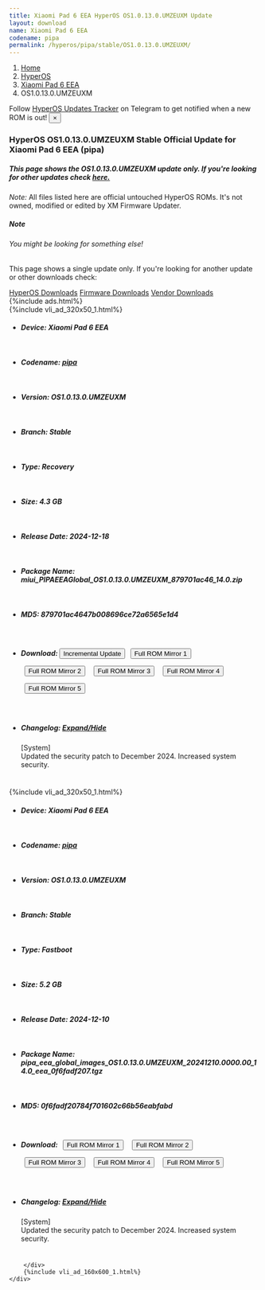 ```yaml
---
title: Xiaomi Pad 6 EEA HyperOS OS1.0.13.0.UMZEUXM Update
layout: download
name: Xiaomi Pad 6 EEA
codename: pipa
permalink: /hyperos/pipa/stable/OS1.0.13.0.UMZEUXM/
---
```

<nav aria-label="breadcrumb">
    <ol class="breadcrumb">
        <li class="breadcrumb-item"><a href="/">Home</a></li>
        <li class="breadcrumb-item"><a href="/hyperos/">HyperOS</a></li>
        <li class="breadcrumb-item"><a href="/hyperos/pipa/">Xiaomi Pad 6 EEA</a></li>
        <li class="breadcrumb-item active" aria-current="page">OS1.0.13.0.UMZEUXM</li>
    </ol>
</nav>
<div class="alert alert-primary alert-dismissible fade show" role="alert">
    Follow <a href="https://t.me/MIUIUpdatesTracker" class="alert-link">HyperOS Updates Tracker</a> on Telegram to get
    notified when a new ROM is out!
    <button type="button" class="close" data-dismiss="alert" aria-label="Close">
        <span aria-hidden="true">&times;</span>
    </button>
</div>
<div class="col-12 mx-auto">
    <h3 class="title bg-light p-2 rounded">HyperOS OS1.0.13.0.UMZEUXM Stable Official Update for Xiaomi Pad 6 EEA (pipa)</h3>
    <h5>This page shows the OS1.0.13.0.UMZEUXM update only. If you're looking for other updates check
        <a href="/hyperos/pipa/">here.</a></h5>
    <p><i>Note: </i>All files listed here are official untouched HyperOS ROMs.
        It's not owned, modified or edited by XM Firmware Updater.</p>
    <div class="card">
        <div class="card-body">
            <h5 class="card-title">Note</h5>
            <h6 class="card-subtitle mb-2 text-muted">You might be looking for something else!</h6>
            <p class="card-text">This page shows a single update only.
                If you're looking for another update or other downloads check:</p>
            <a href="/hyperos/" class="card-link">HyperOS Downloads</a>
            <a href="/firmware/" class="card-link">Firmware Downloads</a>
            <a href="/vendor/" class="card-link">Vendor Downloads</a>
        </div>
    </div>
    {%include ads.html%}
    <div class="row justify-content-center">
        <div class="col-10" id="downloads">
                    <div class="card card-body">
            {%include vli_ad_320x50_1.html%}
            <ul class="list-unstyled">
                <li style="padding-bottom: 10px;">
                    <h5><b>Device: </b>Xiaomi Pad 6 EEA</h5>
                </li>
                <li style="padding-bottom: 10px;">
                    <h5><b>Codename: </b> <a href="/hyperos/pipa/" target="_blank">pipa</a> </h5>
                </li>
                <li style="padding-bottom: 10px;">
                    <h5><b>Version: </b>OS1.0.13.0.UMZEUXM</h5>
                </li>
                <li style="padding-bottom: 10px;">
                    <h5><b>Branch: </b>Stable</h5>
                </li>
                <li style="padding-bottom: 10px;">
                    <h5><b>Type: </b>Recovery</h5>
                </li>
                <li style="padding-bottom: 10px;">
                    <h5><b>Size: </b>4.3 GB</h5>
                </li>
                <li style="padding-bottom: 10px;">
                    <h5><b>Release Date: </b>2024-12-18</h5>
                </li>
                <li style="padding-bottom: 10px;">
                    <h5><b>Package Name: </b><span id="filename" class="text-dark">miui_PIPAEEAGlobal_OS1.0.13.0.UMZEUXM_879701ac46_14.0.zip</span></h5>
                </li>
                <li style="padding-bottom: 10px;">
                    <h5><b>MD5: </b><span id="md5" class="text-muted">879701ac4647b008696ce72a6565e1d4</span></h5>
                </li>
                <li style="padding-bottom: 10px;">
                    <h5><b>Download: </b><button type="button" id="incremental_download" class="btn btn-warning" onclick="window.open('https://bkt-sgp-miui-ota-update-alisgp.oss-ap-southeast-1.aliyuncs.com/OS1.0.13.0.UMZEUXM/miui-blockota-pipa_eea_global-OS1.0.12.0.UMZEUXM-OS1.0.13.0.UMZEUXM-7655dbc851-14.0.zip', '_blank');"><i class="fa fa-download"></i> Incremental Update</button> <button type="button" id="download" class="btn btn-primary" style="margin: 7px;" onclick="window.open('https://cdnorg.d.miui.com/OS1.0.13.0.UMZEUXM/miui_PIPAEEAGlobal_OS1.0.13.0.UMZEUXM_879701ac46_14.0.zip', '_blank');"><i class="fa fa-download"></i> Full ROM Mirror 1</button> <button type="button" id="download" class="btn btn-primary" style="margin: 7px;" onclick="window.open('https://bkt-sgp-miui-ota-update-alisgp.oss-ap-southeast-1.aliyuncs.com/OS1.0.13.0.UMZEUXM/miui_PIPAEEAGlobal_OS1.0.13.0.UMZEUXM_879701ac46_14.0.zip', '_blank');"><i class="fa fa-download"></i> Full ROM Mirror 2</button> <button type="button" id="download" class="btn btn-primary" style="margin: 7px;" onclick="window.open('https://bn.d.miui.com/OS1.0.13.0.UMZEUXM/miui_PIPAEEAGlobal_OS1.0.13.0.UMZEUXM_879701ac46_14.0.zip', '_blank');"><i class="fa fa-download"></i> Full ROM Mirror 3</button> <button type="button" id="download" class="btn btn-primary" style="margin: 7px;" onclick="window.open('https://bigota.d.miui.com/OS1.0.13.0.UMZEUXM/miui_PIPAEEAGlobal_OS1.0.13.0.UMZEUXM_879701ac46_14.0.zip', '_blank');"><i class="fa fa-download"></i> Full ROM Mirror 4</button> <button type="button" id="download" class="btn btn-primary" style="margin: 7px;" onclick="window.open('https://hugeota.d.miui.com/OS1.0.13.0.UMZEUXM/miui_PIPAEEAGlobal_OS1.0.13.0.UMZEUXM_879701ac46_14.0.zip', '_blank');"><i class="fa fa-download"></i> Full ROM Mirror 5</button></h5>
                </li>
                <li style="padding-bottom: 10px;">
                    <h5><b>Changelog: </b><a href="#pipa_1_changelog" data-toggle="collapse" role="button"
                            aria-expanded="false" aria-controls="pipa_1_changelog"> <i class="fa fa-arrow-down"
                                aria-hidden="true"></i> Expand/Hide</a></h5>
                    <div class="collapse" id="pipa_1_changelog">
                        <p id="changelog_text">[System]<br>Updated the security patch to December 2024. Increased system security.</p>
                    </div>
                </li>
            </ul>
        </div>
        <div class="card card-body">
            {%include vli_ad_320x50_1.html%}
            <ul class="list-unstyled">
                <li style="padding-bottom: 10px;">
                    <h5><b>Device: </b>Xiaomi Pad 6 EEA</h5>
                </li>
                <li style="padding-bottom: 10px;">
                    <h5><b>Codename: </b> <a href="/hyperos/pipa/" target="_blank">pipa</a> </h5>
                </li>
                <li style="padding-bottom: 10px;">
                    <h5><b>Version: </b>OS1.0.13.0.UMZEUXM</h5>
                </li>
                <li style="padding-bottom: 10px;">
                    <h5><b>Branch: </b>Stable</h5>
                </li>
                <li style="padding-bottom: 10px;">
                    <h5><b>Type: </b>Fastboot</h5>
                </li>
                <li style="padding-bottom: 10px;">
                    <h5><b>Size: </b>5.2 GB</h5>
                </li>
                <li style="padding-bottom: 10px;">
                    <h5><b>Release Date: </b>2024-12-10</h5>
                </li>
                <li style="padding-bottom: 10px;">
                    <h5><b>Package Name: </b><span id="filename" class="text-dark">pipa_eea_global_images_OS1.0.13.0.UMZEUXM_20241210.0000.00_14.0_eea_0f6fadf207.tgz</span></h5>
                </li>
                <li style="padding-bottom: 10px;">
                    <h5><b>MD5: </b><span id="md5" class="text-muted">0f6fadf20784f701602c66b56eabfabd</span></h5>
                </li>
                <li style="padding-bottom: 10px;">
                    <h5><b>Download: </b> <button type="button" id="download" class="btn btn-primary" style="margin: 7px;" onclick="window.open('https://cdnorg.d.miui.com/OS1.0.13.0.UMZEUXM/pipa_eea_global_images_OS1.0.13.0.UMZEUXM_20241210.0000.00_14.0_eea_0f6fadf207.tgz', '_blank');"><i class="fa fa-download"></i> Full ROM Mirror 1</button> <button type="button" id="download" class="btn btn-primary" style="margin: 7px;" onclick="window.open('https://bkt-sgp-miui-ota-update-alisgp.oss-ap-southeast-1.aliyuncs.com/OS1.0.13.0.UMZEUXM/pipa_eea_global_images_OS1.0.13.0.UMZEUXM_20241210.0000.00_14.0_eea_0f6fadf207.tgz', '_blank');"><i class="fa fa-download"></i> Full ROM Mirror 2</button> <button type="button" id="download" class="btn btn-primary" style="margin: 7px;" onclick="window.open('https://bn.d.miui.com/OS1.0.13.0.UMZEUXM/pipa_eea_global_images_OS1.0.13.0.UMZEUXM_20241210.0000.00_14.0_eea_0f6fadf207.tgz', '_blank');"><i class="fa fa-download"></i> Full ROM Mirror 3</button> <button type="button" id="download" class="btn btn-primary" style="margin: 7px;" onclick="window.open('https://bigota.d.miui.com/OS1.0.13.0.UMZEUXM/pipa_eea_global_images_OS1.0.13.0.UMZEUXM_20241210.0000.00_14.0_eea_0f6fadf207.tgz', '_blank');"><i class="fa fa-download"></i> Full ROM Mirror 4</button> <button type="button" id="download" class="btn btn-primary" style="margin: 7px;" onclick="window.open('https://hugeota.d.miui.com/OS1.0.13.0.UMZEUXM/pipa_eea_global_images_OS1.0.13.0.UMZEUXM_20241210.0000.00_14.0_eea_0f6fadf207.tgz', '_blank');"><i class="fa fa-download"></i> Full ROM Mirror 5</button></h5>
                </li>
                <li style="padding-bottom: 10px;">
                    <h5><b>Changelog: </b><a href="#pipa_2_changelog" data-toggle="collapse" role="button"
                            aria-expanded="false" aria-controls="pipa_2_changelog"> <i class="fa fa-arrow-down"
                                aria-hidden="true"></i> Expand/Hide</a></h5>
                    <div class="collapse" id="pipa_2_changelog">
                        <p id="changelog_text">[System]<br>Updated the security patch to December 2024. Increased system security.</p>
                    </div>
                </li>
            </ul>
        </div>

        </div>
        {%include vli_ad_160x600_1.html%}
    </div>
</div>
